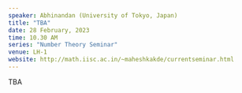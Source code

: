 ```yaml
---
speaker: Abhinandan (University of Tokyo, Japan)
title: "TBA"
date: 28 February, 2023
time: 10.30 AM
series: "Number Theory Seminar"
venue: LH-1
website: http://math.iisc.ac.in/~maheshkakde/currentseminar.html
---
```


TBA
